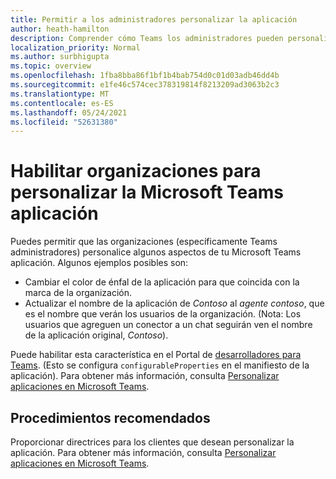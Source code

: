 ```yaml
---
title: Permitir a los administradores personalizar la aplicación
author: heath-hamilton
description: Comprender cómo Teams los administradores pueden personalizar la aplicación para su organización.
localization_priority: Normal
ms.author: surbhigupta
ms.topic: overview
ms.openlocfilehash: 1fba8bba86f1bf1b4bab754d0c01d03adb46dd4b
ms.sourcegitcommit: e1fe46c574cec378319814f8213209ad3063b2c3
ms.translationtype: MT
ms.contentlocale: es-ES
ms.lasthandoff: 05/24/2021
ms.locfileid: "52631380"
---
```

# <a name="enable-orgs-to-customize-your-microsoft-teams-app"></a>Habilitar organizaciones para personalizar la Microsoft Teams aplicación

Puedes permitir que las organizaciones (específicamente Teams administradores) personalice algunos aspectos de tu Microsoft Teams aplicación. Algunos ejemplos posibles son:

* Cambiar el color de énfal de la aplicación para que coincida con la marca de la organización.
* Actualizar el nombre de la aplicación de *Contoso* al *agente contoso*, que es el nombre que verán los usuarios de la organización. (Nota: Los usuarios que agreguen un conector a un chat seguirán ven el nombre de la aplicación original, *Contoso*).

Puede habilitar esta característica en el Portal de [desarrolladores para Teams](https://dev.teams.microsoft.com/home). (Esto se configura `configurableProperties` en el manifiesto de la aplicación). Para obtener más información, consulta [Personalizar aplicaciones en Microsoft Teams](/MicrosoftTeams/customize-apps).

## <a name="best-practices"></a>Procedimientos recomendados

Proporcionar directrices para los clientes que desean personalizar la aplicación. Para obtener más información, consulta [Personalizar aplicaciones en Microsoft Teams](/MicrosoftTeams/customize-apps).
